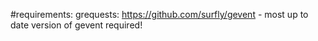 #requirements:
grequests:
	https://github.com/surfly/gevent - most up to date version of gevent required!
